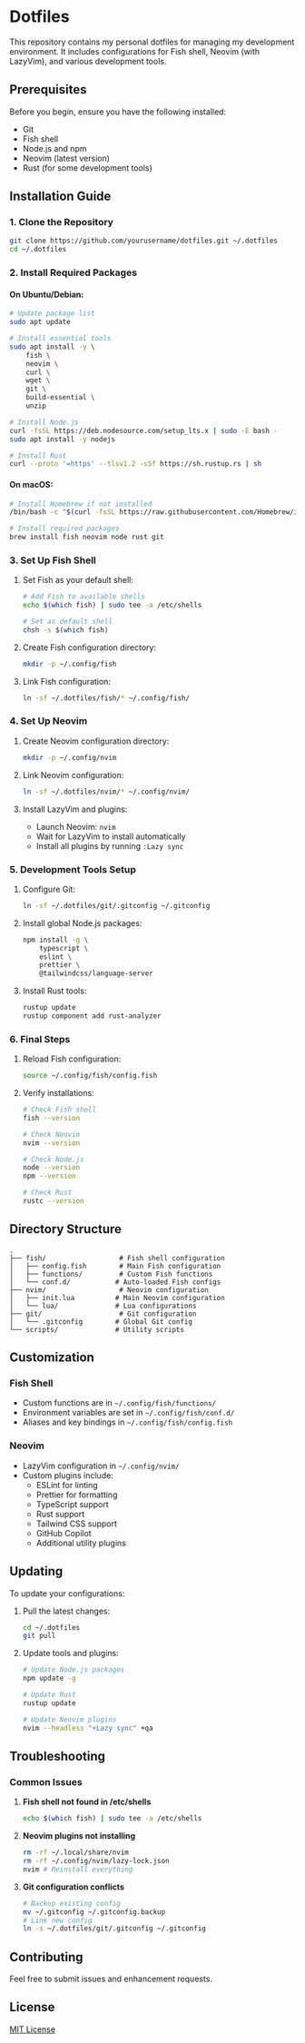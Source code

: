 # Dotfiles

This repository contains my personal dotfiles for managing my development environment. It includes configurations for Fish shell, Neovim (with LazyVim), and various development tools.

## Prerequisites

Before you begin, ensure you have the following installed:
- Git
- Fish shell
- Node.js and npm
- Neovim (latest version)
- Rust (for some development tools)

## Installation Guide

### 1. Clone the Repository

```bash
git clone https://github.com/yourusername/dotfiles.git ~/.dotfiles
cd ~/.dotfiles
```

### 2. Install Required Packages

#### On Ubuntu/Debian:
```bash
# Update package list
sudo apt update

# Install essential tools
sudo apt install -y \
    fish \
    neovim \
    curl \
    wget \
    git \
    build-essential \
    unzip

# Install Node.js
curl -fsSL https://deb.nodesource.com/setup_lts.x | sudo -E bash -
sudo apt install -y nodejs

# Install Rust
curl --proto '=https' --tlsv1.2 -sSf https://sh.rustup.rs | sh
```

#### On macOS:
```bash
# Install Homebrew if not installed
/bin/bash -c "$(curl -fsSL https://raw.githubusercontent.com/Homebrew/install/HEAD/install.sh)"

# Install required packages
brew install fish neovim node rust git
```

### 3. Set Up Fish Shell

1. Set Fish as your default shell:
   ```bash
   # Add Fish to available shells
   echo $(which fish) | sudo tee -a /etc/shells
   
   # Set as default shell
   chsh -s $(which fish)
   ```

2. Create Fish configuration directory:
   ```bash
   mkdir -p ~/.config/fish
   ```

3. Link Fish configuration:
   ```bash
   ln -sf ~/.dotfiles/fish/* ~/.config/fish/
   ```

### 4. Set Up Neovim

1. Create Neovim configuration directory:
   ```bash
   mkdir -p ~/.config/nvim
   ```

2. Link Neovim configuration:
   ```bash
   ln -sf ~/.dotfiles/nvim/* ~/.config/nvim/
   ```

3. Install LazyVim and plugins:
   - Launch Neovim: `nvim`
   - Wait for LazyVim to install automatically
   - Install all plugins by running `:Lazy sync`

### 5. Development Tools Setup

1. Configure Git:
   ```bash
   ln -sf ~/.dotfiles/git/.gitconfig ~/.gitconfig
   ```

2. Install global Node.js packages:
   ```bash
   npm install -g \
       typescript \
       eslint \
       prettier \
       @tailwindcss/language-server
   ```

3. Install Rust tools:
   ```bash
   rustup update
   rustup component add rust-analyzer
   ```

### 6. Final Steps

1. Reload Fish configuration:
   ```bash
   source ~/.config/fish/config.fish
   ```

2. Verify installations:
   ```bash
   # Check Fish shell
   fish --version
   
   # Check Neovim
   nvim --version
   
   # Check Node.js
   node --version
   npm --version
   
   # Check Rust
   rustc --version
   ```

## Directory Structure

```
.
├── fish/                  # Fish shell configuration
│   ├── config.fish        # Main Fish configuration
│   ├── functions/         # Custom Fish functions
│   └── conf.d/           # Auto-loaded Fish configs
├── nvim/                  # Neovim configuration
│   ├── init.lua          # Main Neovim configuration
│   └── lua/              # Lua configurations
├── git/                   # Git configuration
│   └── .gitconfig        # Global Git config
└── scripts/              # Utility scripts
```

## Customization

### Fish Shell
- Custom functions are in `~/.config/fish/functions/`
- Environment variables are set in `~/.config/fish/conf.d/`
- Aliases and key bindings in `~/.config/fish/config.fish`

### Neovim
- LazyVim configuration in `~/.config/nvim/`
- Custom plugins include:
  - ESLint for linting
  - Prettier for formatting
  - TypeScript support
  - Rust support
  - Tailwind CSS support
  - GitHub Copilot
  - Additional utility plugins

## Updating

To update your configurations:

1. Pull the latest changes:
   ```bash
   cd ~/.dotfiles
   git pull
   ```

2. Update tools and plugins:
   ```bash
   # Update Node.js packages
   npm update -g

   # Update Rust
   rustup update

   # Update Neovim plugins
   nvim --headless "+Lazy sync" +qa
   ```

## Troubleshooting

### Common Issues

1. **Fish shell not found in /etc/shells**
   ```bash
   echo $(which fish) | sudo tee -a /etc/shells
   ```

2. **Neovim plugins not installing**
   ```bash
   rm -rf ~/.local/share/nvim
   rm -rf ~/.config/nvim/lazy-lock.json
   nvim # Reinstall everything
   ```

3. **Git configuration conflicts**
   ```bash
   # Backup existing config
   mv ~/.gitconfig ~/.gitconfig.backup
   # Link new config
   ln -s ~/.dotfiles/git/.gitconfig ~/.gitconfig
   ```

## Contributing

Feel free to submit issues and enhancement requests.

## License

[MIT License](LICENSE)
